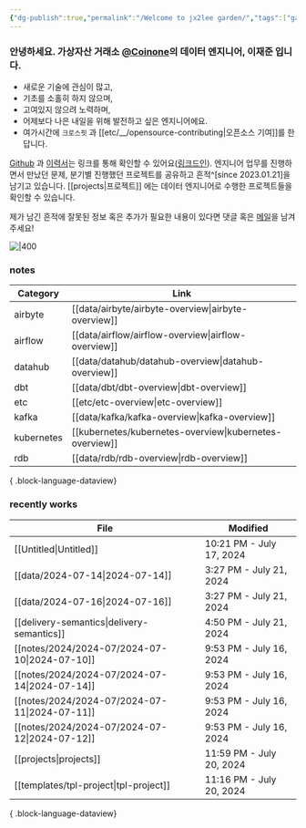 ```yaml
---
{"dg-publish":true,"permalink":"/Welcome to jx2lee garden/","tags":["gardenEntry"],"dgEnableSearch":true,"noteIcon":"","created":"2023-12-20T00:33:04.000+09:00"}
---
```




### 안녕하세요. 가상자산 거래소 [@Coinone](https://coinone.co.kr/)의 데이터 엔지니어, 이재준 입니다.

- 새로운 기술에 관심이 많고,
- 기초를 소홀히 하지 않으며,
- 고여있지 않으려 노력하며,
- 어제보다 나은 내일을 위해 발전하고 싶은 엔지니어에요.
- 여가시간에 `크로스핏` 과 [[etc/__/opensource-contributing\|오픈소스 기여]]를 한답니다.


[Github](https://github.com/jx2lee) 과 [이력서](https://jx2lee.github.io/resume-en/)는 링크를 통해 확인할 수 있어요([링크드인](https://www.linkedin.com/in/jx2lee/)). 엔지니어 업무를 진행하면서 만났던 문제, 분기별 진행했던 프로젝트를 공유하고 흔적^[since 2023.01.21]을 남기고 있습니다. [[projects\|프로젝트]] 에는 데이터 엔지니어로 수행한 프로젝트들을 확인할 수 있습니다.

제가 남긴 흔적에 잘못된 정보 혹은 추가가 필요한 내용이 있다면 댓글 혹은 [메일](malito:dev.jaejun.lee.1991@gamil.com)을 남겨주세요!


![|400](https://i.imgur.com/EfyC7Gg.jpeg)

### notes
| Category   | Link                                                       |
| ---------- | ---------------------------------------------------------- |
| airbyte    | [[data/airbyte/airbyte-overview\|airbyte-overview]]     |
| airflow    | [[data/airflow/airflow-overview\|airflow-overview]]     |
| datahub    | [[data/datahub/datahub-overview\|datahub-overview]]     |
| dbt        | [[data/dbt/dbt-overview\|dbt-overview]]                 |
| etc        | [[etc/etc-overview\|etc-overview]]                      |
| kafka      | [[data/kafka/kafka-overview\|kafka-overview]]           |
| kubernetes | [[kubernetes/kubernetes-overview\|kubernetes-overview]] |
| rdb        | [[data/rdb/rdb-overview\|rdb-overview]]                 |

{ .block-language-dataview}


### recently works
| File                                             | Modified                 |
| ------------------------------------------------ | ------------------------ |
| [[Untitled\|Untitled]]                        | 10:21 PM - July 17, 2024 |
| [[data/2024-07-14\|2024-07-14]]               | 3:27 PM - July 21, 2024  |
| [[data/2024-07-16\|2024-07-16]]               | 3:27 PM - July 21, 2024  |
| [[delivery-semantics\|delivery-semantics]]    | 4:50 PM - July 21, 2024  |
| [[notes/2024/2024-07/2024-07-10\|2024-07-10]] | 9:53 PM - July 16, 2024  |
| [[notes/2024/2024-07/2024-07-14\|2024-07-14]] | 9:53 PM - July 16, 2024  |
| [[notes/2024/2024-07/2024-07-11\|2024-07-11]] | 9:53 PM - July 16, 2024  |
| [[notes/2024/2024-07/2024-07-12\|2024-07-12]] | 9:53 PM - July 16, 2024  |
| [[projects\|projects]]                        | 11:59 PM - July 20, 2024 |
| [[templates/tpl-project\|tpl-project]]        | 11:16 PM - July 20, 2024 |

{ .block-language-dataview}